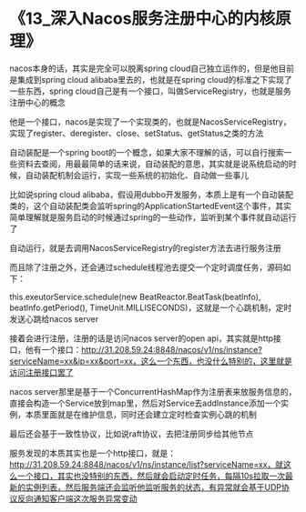 # 《13_深入Nacos服务注册中心的内核原理》

nacos本身的话，其实是完全可以脱离spring cloud自己独立运作的，但是他目前是集成到spring cloud alibaba里去的，也就是在spring cloud的标准之下实现了一些东西，spring cloud自己是有一个接口，叫做ServiceRegistry，也就是服务注册中心的概念

他是一个接口，nacos是实现了一个实现类的，也就是NacosServiceRegistry，实现了register、deregister、close、setStatus、getStatus之类的方法

自动装配是一个spring boot的一个概念，如果大家不理解的话，可以自行搜索一些资料去查阅，用最最简单的话来说，自动装配的意思，其实就是说系统启动的时候，自动装配机制会运行，实现一些系统的初始化、自动做一些事儿

比如说spring cloud alibaba，假设用dubbo开发服务，本质上是有一个自动装配类的，这个自动装配类会监听spring的ApplicationStartedEvent这个事件，其实简单理解就是服务启动的时候通过spring的一些动作，监听到某个事件就自动运行了

自动运行，就是去调用NacosServiceRegistry的register方法去进行服务注册

而且除了注册之外，还会通过schedule线程池去提交一个定时调度任务，源码如下：

this.exeutorService.schedule(new BeatReactor.BeatTask(beatInfo), beatInfo.getPeriod(), TimeUnit.MILLISECONDS)，这就是一个心跳机制，定时发送心跳给nacos server

接着会进行注册，注册的话是访问nacos server的open api，其实就是http接口，他有一个接口：http://31.208.59.24:8848/nacos/v1/ns/instance?serviceName=xx&ip=xx&port=xx，这么一个东西，也没什么特别的，这里就是访问注册接口罢了

nacos server那里是基于一个ConcurrentHashMap作为注册表来放服务信息的，直接会构造一个Service放到map里，然后对Service去addInstance添加一个实例，本质里面就是在维护信息，同时还会建立定时检查实例心跳的机制

最后还会基于一致性协议，比如说raft协议，去把注册同步给其他节点

服务发现的本质其实也是一个http接口，就是：http://31.208.59.24:8848/nacos/v1/ns/instance/list?serviceName=xx，就这么一个接口，其实也没特别的东西，然后就会启动定时任务，每隔10s拉取一次最新的实例列表，然后服务端还会监听他监听服务的状态，有异常就会基于UDP协议反向通知客户端这次服务异常变动
